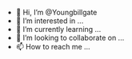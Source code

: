 - 👋 Hi, I’m @Youngbillgate
- 👀 I’m interested in ...
- 🌱 I’m currently learning ...
- 💞️ I’m looking to collaborate on ...
- 📫 How to reach me ...

<!---
Youngbillgate/Youngbillgate is a ✨ special ✨ repository because its `README.md` (this file) appears on your GitHub profile.
You can click the Preview link to take a look at your changes.
--->
